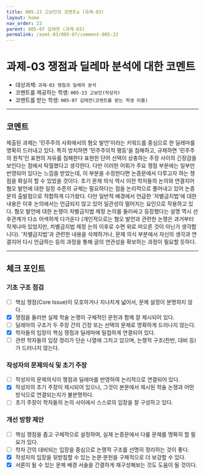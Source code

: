 ```yaml
---
title: 005-23 고보민의 코멘트a (과제-03) 
layout: home
nav_order: 23
parent: 005-07 김태연 (과제-03)
permalink: /asmt-03/005-07/comment-005-23
---
```


# 과제-03 쟁점과 딜레마 분석에 대한 코멘트

- 대상과제: `과제-03 쟁점과 딜레마 분석`
- 코멘트를 제공하는 학생: `005-23 고보민(작성자)` 
- 코멘트를 받는 학생: `005-07 김태연(코멘트를 받는 학생 이름)` 

---

## 코멘트

제출된 과제는 '민주주의 사회에서의 혐오 발언'이라는 키워드를 중심으로 한 딜레마를 명확히 드러내고 있다. 특히 방치하면 '민주주의적 평등'을 침해하고, 규제하면 '민주주의 원칙'인 표현의 자유를 침해한다 표현한 단어 선택이 상충하는 주장 사이의 긴장감을 보인다는 점에서 탁월했다고 생각한다. 다만 이러한 어휘가 주요 쟁점 부분에는 일부만 반영되어 있다는 느낌을 받았는데, 이 부분을 수정한다면 논증문에서 다루고자 하는 쟁점을 확실히 할 수 있었을 것이다. 초기 문제 의식 역시 이전 학자들의 논의와 연결지어 혐오 발언에 대한 일정 수준의 규제는 필요하다는 점을 논리적으로 풀어내고 있어 논증문의 출발점으로 적합하게 다가왔다. 다만 일반적 배경에서 언급한 '차별금지법'에 대한 내용은 이후 논의에서는 언급되지 않고 있어 일관성이 떨어지는 요인으로 작용하고 있다. 혐오 발언에 대한 논쟁이 차별금지법 제정 논의를 둘러싸고 등장했다는 설명 역시 선후관계가 다소 어색하게 다가온다 (개인적으로는 혐오 발언과 관련한 논쟁은 과거부터 작게나마 있었지만, 차별금지법 제정 논의 이후로 수면 위로 떠오른 것이 아닌가 생각합니다). '차별금지법'과 관련한 내용을 삭제하거나, 문제 의식 부분에서 자신의 생각과 연결지어 다시 언급하는 등의 과정을 통해 글의 연관성을 확보하는 과정이 필요할 듯하다.

---

## 체크 포인트

### **기초 구조 점검**
- [ ] 핵심 쟁점(Core Issue)이 모호하거나 지나치게 넓어서, 문제 설정이 분명하지 않다.
- [x] 쟁점을 둘러싼 실제 학술 논쟁이 구체적인 문헌과 함께 잘 제시되어 있다.
- [ ] 딜레마의 구조가 두 주장 간의 긴장 또는 선택의 문제로 명확하게 드러나지 않는다.
- [x] 학자들의 입장이 핵심 쟁점과 딜레마에 밀접하게 연결되어 있다.
- [ ] 관련 학자들의 입장 정리가 단순 나열에 그치고 있으며, 논쟁적 구조(찬반, 대비 등)가 드러나지 않는다.

### **작성자의 문제의식 및 초기 주장**
- [ ] 작성자의 문제의식이 쟁점과 딜레마를 반영하여 논리적으로 연결되어 있다.
- [x] 작성자의 초기 주장이 제시되어 있으나, 그것이 본문에서 제시된 학술 논쟁과 어떤 방식으로 연결되는지가 불분명하다.
- [ ] 초기 주장이 학자들의 논의 사이에서 스스로의 입장을 잘 구성하고 있다.

### **개선 방향 제안**
- [ ] 핵심 쟁점을 좁고 구체적으로 설정하여, 실제 논증문에서 다룰 문제를 명확히 할 필요가 있다.
- [ ] 학자 간의 대비되는 입장을 중심으로 논쟁적 구조를 선명히 정리하는 것이 좋다.
- [x] 작성자의 입장을 뒷받침할 수 있는 논문·문헌을 구체적으로 더 보강할 수 있다.
- [x] 서론이 될 수 있는 문제 배경 서술을 간결하게 재구성해보는 것도 도움이 될 것이다.
